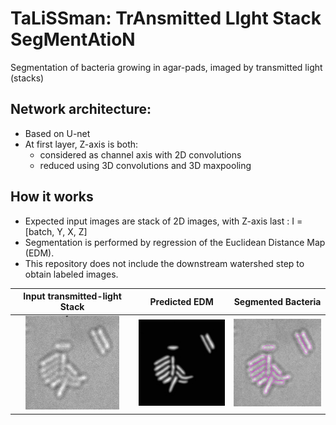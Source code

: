 # TaLiSSman: TrAnsmitted LIght Stack SegMentAtioN
Segmentation of bacteria growing in agar-pads, imaged by transmitted light (stacks)

## Network architecture:
- Based on U-net
- At first layer, Z-axis is both:
  - considered as channel axis with 2D convolutions
  - reduced using 3D convolutions and 3D maxpooling

## How it works
- Expected input images are stack of 2D images, with Z-axis last : I = [batch, Y, X, Z]
- Segmentation is performed by regression of the Euclidean Distance Map (EDM).
- This repository does not include the downstream watershed step to obtain labeled images.

| Input transmitted-light Stack | Predicted EDM | Segmented Bacteria |
| :---:         |          :---: |          :---: |
| <img src="assets/inputStackREV.gif"> | <img src="assets/edm.png">    | <img src="assets/outputStackREV.gif"> |
